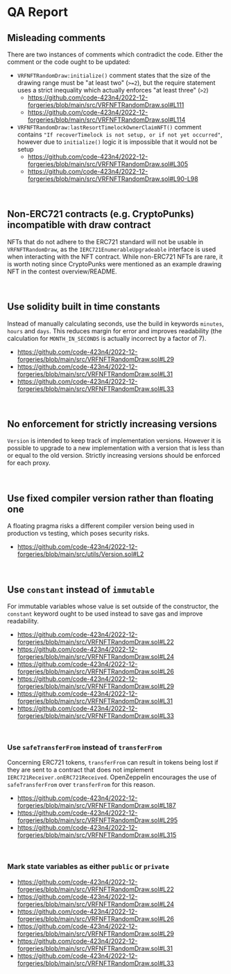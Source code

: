 # QA Report

## Misleading comments
There are two instances of comments which contradict the code. Either the comment or the code ought to be updated:
- `VRFNFTRandomDraw:initialize()` comment states that the size of the drawing range must be "at least two" (`>=2`), but the require statement uses a strict inequality which actually enforces "at least three" (`>2`)
    - https://github.com/code-423n4/2022-12-forgeries/blob/main/src/VRFNFTRandomDraw.sol#L111
    - https://github.com/code-423n4/2022-12-forgeries/blob/main/src/VRFNFTRandomDraw.sol#L114
- `VRFNFTRandomDraw:lastResortTimelockOwnerClaimNFT()` comment contains `"If recoverTimelock is not setup, or if not yet occurred"`, however due to `initialize()` logic it is impossible that it would not be setup
    - https://github.com/code-423n4/2022-12-forgeries/blob/main/src/VRFNFTRandomDraw.sol#L305
    - https://github.com/code-423n4/2022-12-forgeries/blob/main/src/VRFNFTRandomDraw.sol#L90-L98

<br>

## Non-ERC721 contracts (e.g. CryptoPunks) incompatible with draw contract
NFTs that do not adhere to the ERC721 standard will not be usable in `VRFNFTRandomDraw`, as the `IERC721EnumerableUpgradeable` interface is used when interacting with the NFT contract. While non-ERC721 NFTs are rare, it is worth noting since CryptoPunks were mentioned as an example drawing NFT in the contest overview/README.

<br>

## Use solidity built in time constants
Instead of manually calculating seconds, use the build in keywords `minutes`, `hours` and `days`. This reduces margin for error and improves readability (the calculation for `MONTH_IN_SECONDS` is actually incorrect by a factor of 7).
- https://github.com/code-423n4/2022-12-forgeries/blob/main/src/VRFNFTRandomDraw.sol#L29
- https://github.com/code-423n4/2022-12-forgeries/blob/main/src/VRFNFTRandomDraw.sol#L31
- https://github.com/code-423n4/2022-12-forgeries/blob/main/src/VRFNFTRandomDraw.sol#L33

<br>

## No enforcement for strictly increasing versions
`Version` is intended to keep track of implementation versions. However it is possible to upgrade to a new implementation with a version that is less than or equal to the old version. Strictly increasing versions should be enforced for each proxy.

<br>

## Use fixed compiler version rather than floating one
A floating pragma risks a different compiler version being used in production vs testing, which poses security risks.
- https://github.com/code-423n4/2022-12-forgeries/blob/main/src/utils/Version.sol#L2

<br>

## Use `constant` instead of `immutable`
For immutable variables whose value is set outside of the constructor, the `constant` keyword ought to be used instead to save gas and improve readability.
- https://github.com/code-423n4/2022-12-forgeries/blob/main/src/VRFNFTRandomDraw.sol#L22
- https://github.com/code-423n4/2022-12-forgeries/blob/main/src/VRFNFTRandomDraw.sol#L24
- https://github.com/code-423n4/2022-12-forgeries/blob/main/src/VRFNFTRandomDraw.sol#L26
- https://github.com/code-423n4/2022-12-forgeries/blob/main/src/VRFNFTRandomDraw.sol#L29
- https://github.com/code-423n4/2022-12-forgeries/blob/main/src/VRFNFTRandomDraw.sol#L31
- https://github.com/code-423n4/2022-12-forgeries/blob/main/src/VRFNFTRandomDraw.sol#L33

<br>

### Use `safeTransferFrom` instead of `transferFrom`
Concerning ERC721 tokens, `transferFrom` can result in tokens being lost if they are sent to a contract that does not implement `IERC721Receiver.onERC721Received`. OpenZeppelin encourages the use of `safeTransferFrom` over `transferFrom` for this reason.
- https://github.com/code-423n4/2022-12-forgeries/blob/main/src/VRFNFTRandomDraw.sol#L187
- https://github.com/code-423n4/2022-12-forgeries/blob/main/src/VRFNFTRandomDraw.sol#L295
- https://github.com/code-423n4/2022-12-forgeries/blob/main/src/VRFNFTRandomDraw.sol#L315

<br>

### Mark state variables as either `public` or `private`
- https://github.com/code-423n4/2022-12-forgeries/blob/main/src/VRFNFTRandomDraw.sol#L22
- https://github.com/code-423n4/2022-12-forgeries/blob/main/src/VRFNFTRandomDraw.sol#L24
- https://github.com/code-423n4/2022-12-forgeries/blob/main/src/VRFNFTRandomDraw.sol#L26
- https://github.com/code-423n4/2022-12-forgeries/blob/main/src/VRFNFTRandomDraw.sol#L29
- https://github.com/code-423n4/2022-12-forgeries/blob/main/src/VRFNFTRandomDraw.sol#L31
- https://github.com/code-423n4/2022-12-forgeries/blob/main/src/VRFNFTRandomDraw.sol#L33